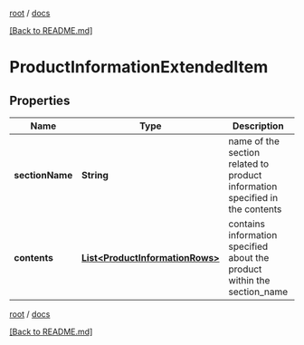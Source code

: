 [root](./../ "root") / [docs](./ "docs")

[[Back to README.md]](./../README.md "[Back to README.md]")

# ProductInformationExtendedItem

## Properties

| Name | Type | Description | Notes |
|------------ | ------------- | ------------- | -------------|
|**sectionName** | **String** | name of the section related to product information specified in the contents |  [optional] |
|**contents** | [**List&lt;ProductInformationRows&gt;**](ProductInformationRows.md) | contains information specified about the product within the section_name |  [optional] |

[root](./../ "root") / [docs](./ "docs")

[[Back to README.md]](./../README.md "[Back to README.md]")